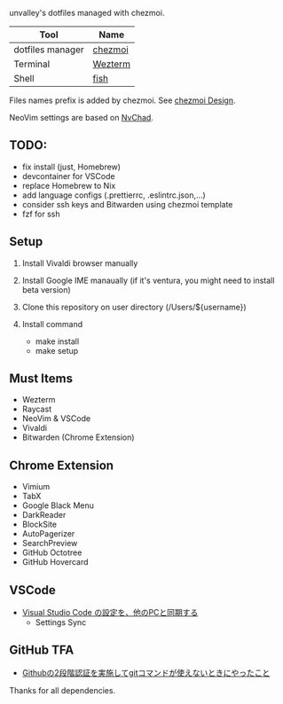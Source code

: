 unvalley's dotfiles managed with chezmoi.

| Tool             | Name                                      |
| ---------------- | ----------------------------------------- |
| dotfiles manager | [chezmoi](https://chezmoi.io)             |
| Terminal         | [Wezterm](https://github.com/wez/wezterm) |
| Shell            | [fish](https://fishshell.com)             |

Files names prefix is added by chezmoi. See
[chezmoi Design](https://www.chezmoi.io/user-guide/frequently-asked-questions/design/).

NeoVim settings are based on [NvChad](https://github.com/NvChad/NvChad).

## TODO:

- fix install (just, Homebrew)
- devcontainer for VSCode
- replace Homebrew to Nix
- add language configs (.prettierrc, .eslintrc.json,...)
- consider ssh keys and Bitwarden using chezmoi template
- fzf for ssh


## Setup

1. Install Vivaldi browser manually
2. Install Google IME manaually (if it's ventura, you might need to install beta version)
3. Clone this repository on user directory (/Users/${username})
4. Install command

    - make install
    - make setup



## Must Items

- Wezterm
- Raycast
- NeoVim & VSCode
- Vivaldi
- Bitwarden (Chrome Extension)

## Chrome Extension

- Vimium
- TabX
- Google Black Menu
- DarkReader
- BlockSite
- AutoPagerizer
- SearchPreview
- GitHub Octotree
- GitHub Hovercard


## VSCode

- [Visual Studio Code の設定を、他のPCと同期する](https://zenn.dev/longbridge/articles/0811abc01d10cc)
    - Settings Sync

## GitHub TFA

- [Githubの2段階認証を実施してgitコマンドが使えないときにやったこと](https://qiita.com/n_morioka/items/650d2950f527d594a00f)

Thanks for all dependencies.
